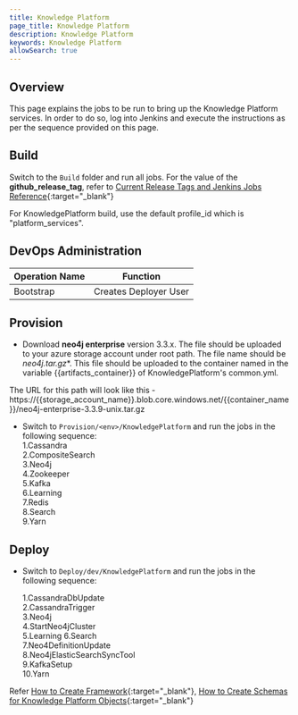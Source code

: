 ```yaml
---
title: Knowledge Platform
page_title: Knowledge Platform
description: Knowledge Platform
keywords: Knowledge Platform
allowSearch: true
--- 
```


## Overview
This page explains the jobs to be run to bring up the Knowledge Platform services. In order to do so, log into Jenkins and execute the instructions as per the sequence provided on this page.

## Build

Switch to the `Build` folder and run all jobs. For the value of the **github_release_tag**, refer to [Current Release Tags and Jenkins Jobs Reference](developer-docs/server-installation/current_release_tags_n_jenkins_jobs){:target="_blank"}

For KnowledgePlatform build, use the default profile_id which is "platform_services".

## DevOps Administration

| Operation Name | Function              |
| -------------- | --------------------- |
| Bootstrap      | Creates Deployer User |

## Provision

*   Download **neo4j enterprise** version 3.3.x. The file should be uploaded to your azure storage account under root path. The file name should be **neo4j*.tar.gz**. This file should be uploaded to the container named in the variable {{artifacts_container}} of KnowledgePlatform's common.yml.

The URL for this path will look like this - https://{{storage_account_name}}.blob.core.windows.net/{{container_name}}/neo4j-enterprise-3.3.9-unix.tar.gz

*   Switch to `Provision/<env>/KnowledgePlatform` and run the jobs in the following sequence:   
    1.Cassandra   
    2.CompositeSearch   
    3.Neo4j   
    4.Zookeeper   
    5.Kafka   
    6.Learning   
    7.Redis   
    8.Search   
    9.Yarn   

## Deploy

*   Switch to `Deploy/dev/KnowledgePlatform` and run the jobs in the following sequence:  

    1.CassandraDbUpdate  
    2.CassandraTrigger  
    3.Neo4j   
    4.StartNeo4jCluster   
    5.Learning
    6.Search   
    7.Neo4DefinitionUpdate  
    8.Neo4jElasticSearchSyncTool   
    9.KafkaSetup   
    10.Yarn  


Refer [How to Create Framework](developer-docs/how-to-guide/how_to_create_framework_in_sunbird){:target="_blank"}, [How to Create Schemas for Knowledge Platform Objects](developer-docs/server-installation/knowledge-platform-object-schema){:target="_blank"}
